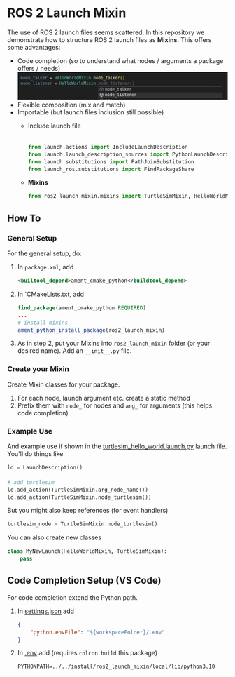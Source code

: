 # ROS 2 Launch Mixin
The use of ROS 2 launch files seems scattered. In this repository we demonstrate how to structure ROS 2 launch files as **Mixins**. This offers some advantages:

- Code completion (so to understand what nodes / arguments a package offers / needs)
    ![code_completion](img/code_completion.png)
- Flexible composition (mix and match)
- Importable (but launch files inclusion still possible)
    - Include launch file
        ```python

        from launch.actions import IncludeLaunchDescription
        from launch.launch_description_sources import PythonLaunchDescriptionSource
        from launch.substitutions import PathJoinSubstitution
        from launch_ros.substitutions import FindPackageShare
        ```

    - **Mixins**
        ```python
        from ros2_launch_mixin.mixins import TurtleSimMixin, HelloWorldMixin
        ```

## How To
### General Setup
For the general setup, do:

1. In `package.xml`, add 
    ```xml
    <builtool_depend>ament_cmake_python</buildtool_depend>
    ```
2. In `CMakeLists.txt, add
    ```CMake
    find_package(ament_cmake_python REQUIRED)
    ...
    # install mixins
    ament_python_install_package(ros2_launch_mixin)
    ```
3. As in step 2, put your Mixins into `ros2_launch_mixin` folder (or your desired name). Add an `__init__.py` file.

### Create your Mixin
Create Mixin classes for your package. 

1. For each node, launch argument etc. create a static method
2. Prefix them with `node_` for nodes and `arg_` for arguments (this helps code completion)

### Example Use
And example use if shown in the [turtlesim_hello_world.launch.py](launch/turtlesim_hello_world.launch.py) launch file. You'll do things like

```python
ld = LaunchDescription()

# add turtlesim
ld.add_action(TurtleSimMixin.arg_node_name())
ld.add_action(TurtleSimMixin.node_turtlesim())
```

But you might also keep references (for event handlers)

```python
turtlesim_node = TurtleSimMixin.node_turtlesim()
```

You can also create new classes

```python
class MyNewLaunch(HelloWorldMixin, TurtleSimMixin):
    pass
```

## Code Completion Setup (VS Code)
For code completion extend the Python path.

1. In [settings.json](.vscode/settings.json) add
    ```json
    {
        "python.envFile": "${workspaceFolder}/.env"
    }
    ```
2. In [.env](.vscode/.env) add (requires `colcon build` this package)
    ```
    PYTHONPATH=../../install/ros2_launch_mixin/local/lib/python3.10
    ```
